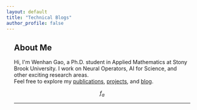 ```yaml
---
layout: default
title: "Technical Blogs"
author_profile: false
---
```


<div style="margin: 20px;">

## About Me
Hi, I'm Wenhan Gao, a Ph.D. student in Applied Mathematics at Stony Brook University. I work on Neural Operators, AI for Science, and other exciting research areas.  
Feel free to explore my [publications](#publications), [projects](#projects), and [blog](#blog).

$$f_a$$

---

